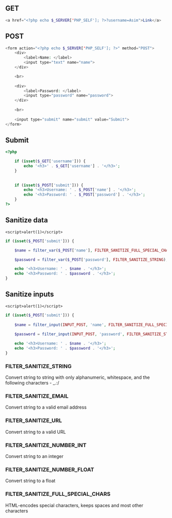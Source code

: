 ## GET
```php
<a href="<?php echo $_SERVER['PHP_SELF']; ?>?username=Asim">Link</a>
```


## POST
```php
<form action="<?php echo $_SERVER['PHP_SELF']; ?>" method="POST">
    <div>
        <label>Name: </label>
        <input type="text" name="name">
    </div>

    <br>
    
    <div>
        <label>Password: </label>
        <input type="password" name="password">
    </div>
    
    <br>
    
    <input type="submit" name="submit" value="Submit">
</form>
```


## Submit
```php
<?php

    if (isset($_GET['username'])) {
        echo '<h3>' . $_GET['username'] . '</h3>';
    }
    
    
    if (isset($_POST['submit'])) {
        echo '<h3>Username: ' . $_POST['name'] . '</h3>';
        echo '<h3>Password: ' . $_POST['password'] . '</h3>';
    }
?>
```


## Sanitize data
`<script>alert(1)</script>`
```php
if (isset($_POST['submit'])) {

    $name = filter_var($_POST['name'], FILTER_SANITIZE_FULL_SPECIAL_CHARS);

    $password = filter_var($_POST['password'], FILTER_SANITIZE_STRING);

    echo '<h3>Username: ' . $name . '</h3>';
    echo '<h3>Password: ' . $password . '</h3>';
}
```


## Sanitize inputs
`<script>alert(1)</script>`
```php
if (isset($_POST['submit'])) {
    
    $name = filter_input(INPUT_POST, 'name', FILTER_SANITIZE_FULL_SPECIAL_CHARS);
    
    $password = filter_input(INPUT_POST, 'password', FILTER_SANITIZE_STRING);

    echo '<h3>Username: ' . $name . '</h3>';
    echo '<h3>Password: ' . $password . '</h3>';
}
```


### FILTER_SANITIZE_STRING
Convert string to string with only alphanumeric, whitespace, and the following characters - _.:/


### FILTER_SANITIZE_EMAIL
Convert string to a valid email address


### FILTER_SANITIZE_URL
Convert string to a valid URL


### FILTER_SANITIZE_NUMBER_INT
Convert string to an integer


### FILTER_SANITIZE_NUMBER_FLOAT
Convert string to a float


### FILTER_SANITIZE_FULL_SPECIAL_CHARS
HTML-encodes special characters, keeps spaces and most other characters
